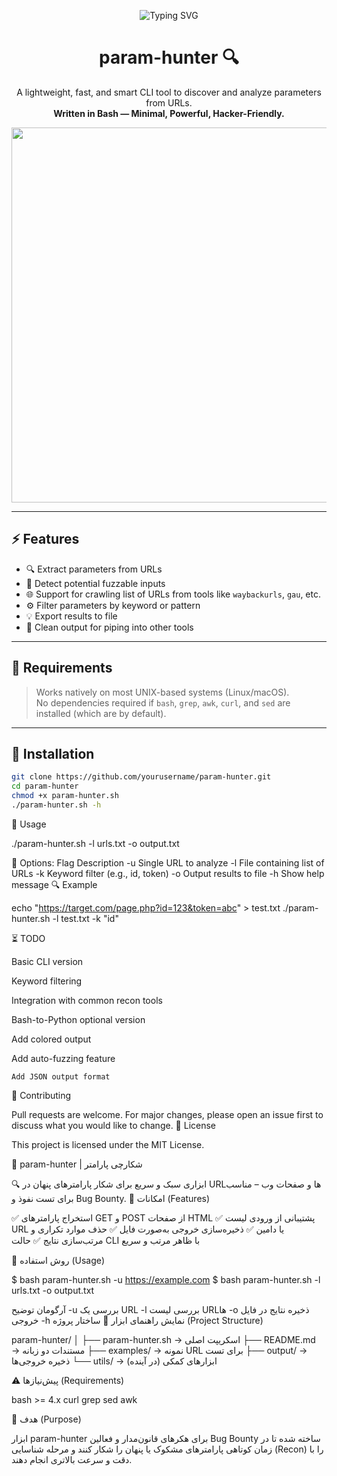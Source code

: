 <p align="center">
  <img src="https://readme-typing-svg.demolab.com?font=Fira+Code&pause=1000&center=true&width=435&lines=🔎+param-hunter+CLI+Tool;for+URL+Parameter+Discovery+and+Fuzzing" alt="Typing SVG" />
</p>

<h1 align="center">param-hunter 🔍</h1>

<p align="center">
  A lightweight, fast, and smart CLI tool to discover and analyze parameters from URLs.  
  <br>
  <strong>Written in Bash — Minimal, Powerful, Hacker-Friendly.</strong>
</p>

<p align="center">
  <img src="https://github.com/yourusername/param-hunter/assets/demo.gif" width="600"/>
</p>

---

## ⚡ Features

- 🔍 Extract parameters from URLs
- 🧪 Detect potential fuzzable inputs
- 🌐 Support for crawling list of URLs from tools like `waybackurls`, `gau`, etc.
- ⚙️ Filter parameters by keyword or pattern
- 💡 Export results to file
- 🧼 Clean output for piping into other tools

---

## 🧰 Requirements

> Works natively on most UNIX-based systems (Linux/macOS).  
No dependencies required if `bash`, `grep`, `awk`, `curl`, and `sed` are installed (which are by default).

---

## 🚀 Installation

```bash
git clone https://github.com/yourusername/param-hunter.git
cd param-hunter
chmod +x param-hunter.sh
./param-hunter.sh -h
```
🧪 Usage

./param-hunter.sh -l urls.txt -o output.txt

📘 Options:
Flag	Description
-u	Single URL to analyze
-l	File containing list of URLs
-k	Keyword filter (e.g., id, token)
-o	Output results to file
-h	Show help message
🔍 Example

echo "https://target.com/page.php?id=123&token=abc" > test.txt
./param-hunter.sh -l test.txt -k "id"

⏳ TODO

Basic CLI version

Keyword filtering

Integration with common recon tools

Bash-to-Python optional version

Add colored output

Add auto-fuzzing feature

    Add JSON output format

🤝 Contributing

Pull requests are welcome. For major changes, please open an issue first to discuss what you would like to change.
📄 License

This project is licensed under the MIT License.

📌 param-hunter | شکارچی پارامتر

🔍 ابزاری سبک و سریع برای شکار پارامترهای پنهان در URLها و صفحات وب – مناسب برای تست نفوذ و Bug Bounty.
🚀 امکانات (Features)

✅ استخراج پارامترهای GET و POST از صفحات HTML
✅ پشتیبانی از ورودی لیست URL یا دامین
✅ ذخیره‌سازی خروجی به‌صورت فایل
✅ حذف موارد تکراری و مرتب‌سازی نتایج
✅ حالت CLI با ظاهر مرتب و سریع

🧪 روش استفاده (Usage)

$ bash param-hunter.sh -u https://example.com
$ bash param-hunter.sh -l urls.txt -o output.txt

آرگومان	توضیح
-u	بررسی یک URL
-l	بررسی لیست URLها
-o	ذخیره نتایج در فایل خروجی
-h	نمایش راهنمای ابزار
📂 ساختار پروژه (Project Structure)

param-hunter/
│
├── param-hunter.sh        → اسکریپت اصلی
├── README.md              → مستندات دو زبانه
├── examples/              → نمونه URL برای تست
├── output/                → ذخیره خروجی‌ها
└── utils/                 → ابزارهای کمکی (در آینده)

⚠️ پیش‌نیازها (Requirements)

bash >= 4.x
curl
grep
sed
awk

🧠 هدف (Purpose)

ابزار param-hunter برای هکرهای قانون‌مدار و فعالین Bug Bounty ساخته شده تا در زمان کوتاهی پارامترهای مشکوک یا پنهان را شکار کنند و مرحله شناسایی (Recon) را با دقت و سرعت بالاتری انجام دهند.
